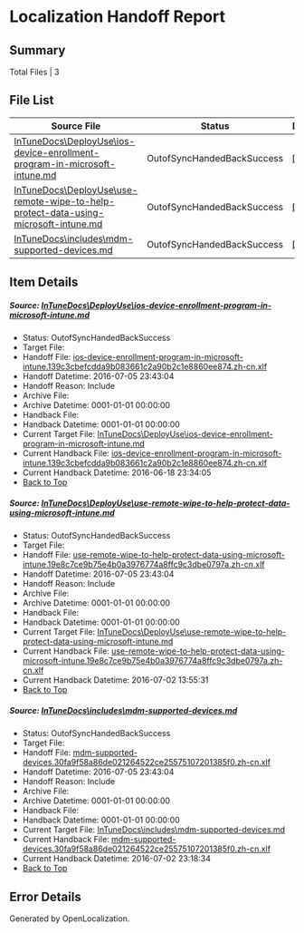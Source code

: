 # <a name='report-top'></a> Localization Handoff Report

## Summary
 Total Files | 3

## File List
 Source File | Status | Details 
 ----------- | ------ | ------- 
 [InTuneDocs\DeployUse\ios-device-enrollment-program-in-microsoft-intune.md](https://github.com/Microsoft/IntuneDocs-pr/blob/76481aa581676b6e1ba3c0aaccf63a9cf8a6fa38/InTuneDocs/DeployUse/ios-device-enrollment-program-in-microsoft-intune.md) | OutofSyncHandedBackSuccess | [Details](#3f25bb1bbff68c6e16b2d2eb904ba2269042c31f57)
 [InTuneDocs\DeployUse\use-remote-wipe-to-help-protect-data-using-microsoft-intune.md](https://github.com/Microsoft/IntuneDocs-pr/blob/68f358a48cdecbaa0adec508320fa7fecada2da0/InTuneDocs/DeployUse/use-remote-wipe-to-help-protect-data-using-microsoft-intune.md) | OutofSyncHandedBackSuccess | [Details](#3b6237d67a1793d74b783ec0ccfedb0721ba2993252)
 [InTuneDocs\includes\mdm-supported-devices.md](https://github.com/Microsoft/IntuneDocs-pr/blob/68f358a48cdecbaa0adec508320fa7fecada2da0/InTuneDocs/includes/mdm-supported-devices.md) | OutofSyncHandedBackSuccess | [Details](#35d99811ab363b6244feb528519e57eb4abd449d606)

## Item Details
##### <a name='3f25bb1bbff68c6e16b2d2eb904ba2269042c31f57'></a> Source: [InTuneDocs\DeployUse\ios-device-enrollment-program-in-microsoft-intune.md](https://github.com/Microsoft/IntuneDocs-pr/blob/76481aa581676b6e1ba3c0aaccf63a9cf8a6fa38/InTuneDocs/DeployUse/ios-device-enrollment-program-in-microsoft-intune.md)
* Status: OutofSyncHandedBackSuccess
* Target File: 
* Handoff File: [ios-device-enrollment-program-in-microsoft-intune.139c3cbefcdda9b083661c2a90b2c1e8860ee874.zh-cn.xlf](https://github.com/Microsoft/EM.handoff/blob/f04f1ce822db0bc0e5e645bef82cb4815e7b4c33/ol-handoff/Microsoft/IntuneDocs-pr.zh-cn/master/ios-device-enrollment-program-in-microsoft-intune.139c3cbefcdda9b083661c2a90b2c1e8860ee874.zh-cn.xlf)
* Handoff Datetime: 2016-07-05 23:43:04
* Handoff Reason: Include
* Archive File: 
* Archive Datetime: 0001-01-01 00:00:00
* Handback File: 
* Handback Datetime: 0001-01-01 00:00:00
* Current Target File: [InTuneDocs\DeployUse\ios-device-enrollment-program-in-microsoft-intune.md](https://github.com/Microsoft/IntuneDocs-pr.zh-cn/blob/ada79a3f5a9c1d30d3a18405f9e503d7440626cc/InTuneDocs/DeployUse/ios-device-enrollment-program-in-microsoft-intune.md)
* Current Handback File: [ios-device-enrollment-program-in-microsoft-intune.139c3cbefcdda9b083661c2a90b2c1e8860ee874.zh-cn.xlf](https://github.com/Microsoft/EM.handback/blob/e917da0db007c97aad4dfd43e8d702580d0e922f/ol-handback/Microsoft/IntuneDocs-pr.zh-cn/master/ios-device-enrollment-program-in-microsoft-intune.139c3cbefcdda9b083661c2a90b2c1e8860ee874.zh-cn.xlf)
* Current Handback Datetime: 2016-06-18 23:34:05
* [Back to Top](#report-top)

##### <a name='3b6237d67a1793d74b783ec0ccfedb0721ba2993252'></a> Source: [InTuneDocs\DeployUse\use-remote-wipe-to-help-protect-data-using-microsoft-intune.md](https://github.com/Microsoft/IntuneDocs-pr/blob/68f358a48cdecbaa0adec508320fa7fecada2da0/InTuneDocs/DeployUse/use-remote-wipe-to-help-protect-data-using-microsoft-intune.md)
* Status: OutofSyncHandedBackSuccess
* Target File: 
* Handoff File: [use-remote-wipe-to-help-protect-data-using-microsoft-intune.19e8c7ce9b75e4b0a3976774a8ffc9c3dbe0797a.zh-cn.xlf](https://github.com/Microsoft/EM.handoff/blob/f04f1ce822db0bc0e5e645bef82cb4815e7b4c33/ol-handoff/Microsoft/IntuneDocs-pr.zh-cn/master/use-remote-wipe-to-help-protect-data-using-microsoft-intune.19e8c7ce9b75e4b0a3976774a8ffc9c3dbe0797a.zh-cn.xlf)
* Handoff Datetime: 2016-07-05 23:43:04
* Handoff Reason: Include
* Archive File: 
* Archive Datetime: 0001-01-01 00:00:00
* Handback File: 
* Handback Datetime: 0001-01-01 00:00:00
* Current Target File: [InTuneDocs\DeployUse\use-remote-wipe-to-help-protect-data-using-microsoft-intune.md](https://github.com/Microsoft/IntuneDocs-pr.zh-cn/blob/8f0720b0a95828c0bf88d287b2fbf1308e4fc976/InTuneDocs/DeployUse/use-remote-wipe-to-help-protect-data-using-microsoft-intune.md)
* Current Handback File: [use-remote-wipe-to-help-protect-data-using-microsoft-intune.19e8c7ce9b75e4b0a3976774a8ffc9c3dbe0797a.zh-cn.xlf](https://github.com/Microsoft/EM.handback/blob/0aabc9d7bf287ac01f84cf6a221e23da2ee88e17/ol-handback/Microsoft/IntuneDocs-pr.zh-cn/master/use-remote-wipe-to-help-protect-data-using-microsoft-intune.19e8c7ce9b75e4b0a3976774a8ffc9c3dbe0797a.zh-cn.xlf)
* Current Handback Datetime: 2016-07-02 13:55:31
* [Back to Top](#report-top)

##### <a name='35d99811ab363b6244feb528519e57eb4abd449d606'></a> Source: [InTuneDocs\includes\mdm-supported-devices.md](https://github.com/Microsoft/IntuneDocs-pr/blob/68f358a48cdecbaa0adec508320fa7fecada2da0/InTuneDocs/includes/mdm-supported-devices.md)
* Status: OutofSyncHandedBackSuccess
* Target File: 
* Handoff File: [mdm-supported-devices.30fa9f58a86de021264522ce25575107201385f0.zh-cn.xlf](https://github.com/Microsoft/EM.handoff/blob/f04f1ce822db0bc0e5e645bef82cb4815e7b4c33/ol-handoff/Microsoft/IntuneDocs-pr.zh-cn/master/mdm-supported-devices.30fa9f58a86de021264522ce25575107201385f0.zh-cn.xlf)
* Handoff Datetime: 2016-07-05 23:43:04
* Handoff Reason: Include
* Archive File: 
* Archive Datetime: 0001-01-01 00:00:00
* Handback File: 
* Handback Datetime: 0001-01-01 00:00:00
* Current Target File: [InTuneDocs\includes\mdm-supported-devices.md](https://github.com/Microsoft/IntuneDocs-pr.zh-cn/blob/bfa4ef6dc081407e74504a5964fe06e83ba0460a/InTuneDocs/includes/mdm-supported-devices.md)
* Current Handback File: [mdm-supported-devices.30fa9f58a86de021264522ce25575107201385f0.zh-cn.xlf](https://github.com/Microsoft/EM.handback/blob/008dc4ad380fbca212aac3164c1e5e3a0c5e4796/ol-handback/Microsoft/IntuneDocs-pr.zh-cn/master/mdm-supported-devices.30fa9f58a86de021264522ce25575107201385f0.zh-cn.xlf)
* Current Handback Datetime: 2016-07-02 23:18:34
* [Back to Top](#report-top)


## Error Details

Generated by OpenLocalization.
